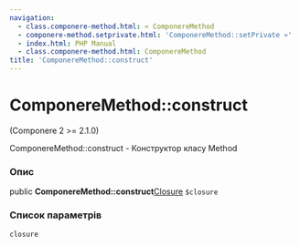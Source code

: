 ```yaml
---
navigation:
  - class.componere-method.html: « ComponereMethod
  - componere-method.setprivate.html: 'ComponereMethod::setPrivate »'
  - index.html: PHP Manual
  - class.componere-method.html: ComponereMethod
title: 'ComponereMethod::construct'
---
```

# ComponereMethod::construct

(Componere 2 >= 2.1.0)

ComponereMethod::construct - Конструктор класу Method

### Опис

public **ComponereMethod::construct**[Closure](class.closure.html) `$closure`

### Список параметрів

`closure`
